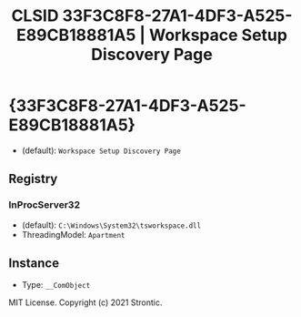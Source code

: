 ﻿---
title: "CLSID 33F3C8F8-27A1-4DF3-A525-E89CB18881A5 | Workspace Setup Discovery Page"
excerpt: What is COM-Object CLSID 33F3C8F8-27A1-4DF3-A525-E89CB18881A5?
---

# {33F3C8F8-27A1-4DF3-A525-E89CB18881A5}

* (default): `Workspace Setup Discovery Page`

## Registry


### InProcServer32

* (default): `C:\Windows\System32\tsworkspace.dll`
* ThreadingModel: `Apartment`

## Instance

* Type: `__ComObject`

MIT License. Copyright (c) 2021 Strontic.


